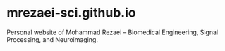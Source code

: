 # mrezaei‑sci.github.io
Personal website of Mohammad Rezaei – Biomedical Engineering, Signal Processing, and Neuroimaging.
